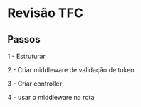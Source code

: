 # Revisão TFC

## Passos

1 - Estruturar

2 - Criar middleware de validação de token

3 - Criar controller

4 - usar o middleware na rota